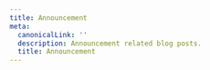```yaml
---
title: Announcement
meta:
  canonicalLink: ''
  description: Announcement related blog posts.
  title: Announcement
---
```


